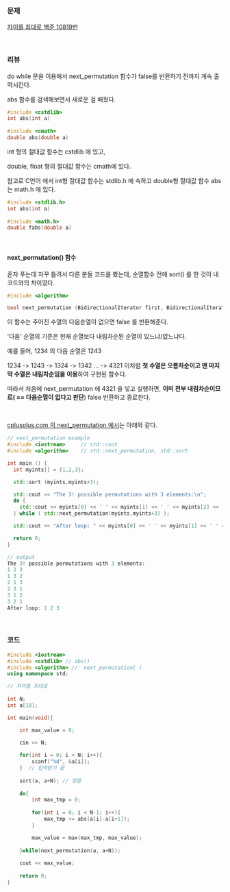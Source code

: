 ### 문제

 [차이를 최대로 백준 10819번](https://www.acmicpc.net/problem/10819)

</br>

### 리뷰

do while 문을 이용해서 next_permutation 함수가 false를 반환하기 전까지 계속 출력시킨다. 

abs 함수를 검색해보면서 새로운 걸 배웠다. 

```c++
#include <cstdlib>
int abs(int a)
    
#include <cmath>
double abs(double a)
```

int 형의 절대값 함수는 cstdlib 에 있고,

double, float 형의 절대값 함수는 cmath에 있다. 

참고로 C언어 에서 int형 절대값 함수는 stdlib.h 에 속하고 double형 절대값 함수 abs는 math.h 에 있다. 

```c
#include <stdlib.h>
int abs(int a)
    
#include <math.h>
double fabs(double a)
```



</br>

#### next_permutation() 함수 

혼자 푸는데 자꾸 틀려서 다른 분들 코드를 봤는데, 순열함수 전에 sort() 를 한 것이 내 코드와의 차이였다. 

```c++
#include <algorithm>

bool next_permutation (BidirectionalIterator first, BidirectionalIterator last);
```

이 함수는 주어진 수열의 다음순열이 없으면 false 를 반환해준다.

'다음' 순열의 기준은 현재 순열보다 내림차순된 순열이 있느냐/없느냐다.

예를 들어, 1234 의 다음 순열은 1243

1234 -> 1243 -> 1324 -> 1342 ... -> 4321 이처럼 **첫 수열은 오름차순이고 맨 마지막 수열은 내림차순임을 이용**하여 구현된 함수다.

따라서 처음에 next_permutation 에 4321 을 넣고 실행하면, **이미 전부 내림차순이므로( == 다음순열이 없다고 판단**) false 반환하고 종료한다.

</br>

[cplusplus.com 의 next_permutation 예시](http://www.cplusplus.com/reference/algorithm/next_permutation/)는 아래와 같다. 

```c++
// next_permutation example
#include <iostream>     // std::cout
#include <algorithm>    // std::next_permutation, std::sort

int main () {
  int myints[] = {1,2,3};

  std::sort (myints,myints+3);

  std::cout << "The 3! possible permutations with 3 elements:\n";
  do {
    std::cout << myints[0] << ' ' << myints[1] << ' ' << myints[2] << '\n';
  } while ( std::next_permutation(myints,myints+3) );

  std::cout << "After loop: " << myints[0] << ' ' << myints[1] << ' ' << myints[2] << '\n';

  return 0;
}

// output 
The 3! possible permutations with 3 elements:
1 2 3
1 3 2
2 1 3
2 3 1
3 1 2
3 2 1
After loop: 1 2 3
```



</br>

### 코드

```c++
#include <iostream>
#include <cstdlib> // abs()
#include <algorithm> //  next_permutation( )
using namespace std;

// 차이를 최대로  
 
int N;
int a[10];

int main(void){

	int max_value = 0;
	
	cin >> N;

 	for(int i = 0; i < N; i++){
 		scanf("%d", &a[i]);
	}  // 입력받기 끝  
	
	sort(a, a+N); // 정렬 
	
 	do{
 		int max_tmp = 0;
 		
 		for(int i = 0; i < N-1; i++){
 			max_tmp += abs(a[i]-a[i+1]);
		} 

		max_value = max(max_tmp, max_value);
		
	}while(next_permutation(a, a+N));
	
	cout << max_value;
	
	return 0;	
}
```



